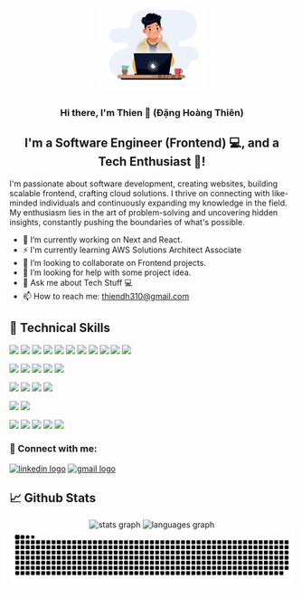 <div align="center">
  <img height="150" src="dev.gif"  />
</div>

<h3 align="center">
Hi there, I'm Thien 👋 (Đặng Hoàng Thiên)
</h3>

<h2 align="center">
I'm a Software Engineer (Frontend) 💻, and a Tech Enthusiast 🚀!
</h2>

I'm passionate about software development, creating websites, building scalable frontend, crafting cloud solutions. I thrive on connecting with like-minded individuals and continuously expanding my knowledge in the field. My enthusiasm lies in the art of problem-solving and uncovering hidden insights, constantly pushing the boundaries of what's possible.

- 🔭 I’m currently working on Next and React.
- ⚡ I'm currently learning AWS Solutions Architect Associate
- 👯 I’m looking to collaborate on Frontend projects.
- 🤔 I’m looking for help with some project idea.
- 💬 Ask me about Tech Stuff 💻
- 📫 How to reach me: thiendh310@gmail.com

## 💼 Technical Skills

![](https://img.shields.io/badge/Code-JavaScript-informational?style=flat&logo=JavaScript&color=F7DF1E)
![](https://img.shields.io/badge/Code-TypeScript-informational?style=flat&logo=TypeScript&color=336791)
![](https://img.shields.io/badge/Code-NextJS-informational?style=flat&logo=nextjs&color=61DAFB)
![](https://img.shields.io/badge/Code-React-informational?style=flat&logo=react&color=61DAFB)
![](https://img.shields.io/badge/Code-Redux-informational?style=flat&logo=Redux&color=764ABC)
![](https://img.shields.io/badge/Code-Node-informational?style=flat&color=light-green)
![](https://img.shields.io/badge/Code-Express-informational?style=flat&logo=express)
![](https://img.shields.io/badge/Code-Nest-informational?logo=&style=flat&color=CC342D)
![](https://img.shields.io/badge/Code-Prisma-informational?style=flat&logo=PostgreSQL&color=336791)
![](https://img.shields.io/badge/Database-MySQL-informational?style=flat&logo=MySQL&color=003B57)
![](https://img.shields.io/badge/Database-MongoDb-informational?style=flat&logo=mongodb&color=green)
</br>

![](https://img.shields.io/badge/Code-HTML5-informational?style=flat&logo=HTML5&color=E34F26)
![](https://img.shields.io/badge/Style-MUI-informational?style=flat&logo=Mui&color=white)
![](https://img.shields.io/badge/Style-CSS3-informational?style=flat&logo=CSS3&color=1572B6)
![](https://img.shields.io/badge/Style-TailwindCSS-informational?style=flat&logo=TailwindCSS&color=10b981)
![](https://img.shields.io/badge/Style-styled--components-informational?style=flat&logo=styled-components&color=DB7093)
</br>

![](https://img.shields.io/badge/Tools-NPM-informational?style=flat&logo=NPM&color=CB3837)
![](https://img.shields.io/badge/Tools-Webpack-informational?style=flat&logo=Webpack&color=8ED5FA)
![](https://img.shields.io/badge/Tools-Babel-informational?style=flat&logo=Babel&color=ffff00)
![](https://img.shields.io/badge/Tools-Gulp-informational?style=flat&logo=Gulp&color=db4446)
</br>

![](https://img.shields.io/badge/Testing-Jest-informational?style=flat&logo=Jest&color=a00f72)
![](https://img.shields.io/badge/Testing-Cypress-informational?style=flat&logo=Cypress&color=8f7062)
</br>

![](https://img.shields.io/badge/Deployments-AWS-informational?style=flat&logo=AWS&color=orange)
![](https://img.shields.io/badge/Deployments-Docker-informational?style=flat&logo=Docker&color=3490dc)
![](https://img.shields.io/badge/Deployments-Jenkins-informational?style=flat&logo=Jenkins&color=e3342f)
![](https://img.shields.io/badge/Deployments-Git-informational?style=flat&logo=Git&color=F05032)
![](https://img.shields.io/badge/Deployments-GitHub-informational?style=flat&logo=GitHub&color=181717)

<!-- ## 📝 Latest Blog Posts -->

### 🤝 Connect with me:

<a href="https://www.linkedin.com/in/thiendang/"><img src="https://img.shields.io/static/v1?message=LinkedIn&logo=linkedin&label=&color=0077B5&logoColor=white&labelColor=&style=for-the-badge" height="25" alt="linkedin logo"  /></a>
<a href="mailto:thiendh310@gmail.com"><img src="https://img.shields.io/static/v1?message=Gmail&logo=gmail&label=&color=D14836&logoColor=white&labelColor=&style=for-the-badge" height="25" alt="gmail logo"  /></a>


## 📈 Github Stats 

<div align="center">
  <img src="https://github-readme-stats.vercel.app/api?username=thiendang&hide_title=false&hide_rank=false&show_icons=true&include_all_commits=true&count_private=true&disable_animations=false&theme=dracula&locale=en&hide_border=false" height="150" alt="stats graph"  />
  <img src="https://github-readme-stats.vercel.app/api/top-langs?username=thiendang&locale=en&hide_title=false&layout=compact&card_width=320&langs_count=5&theme=dracula&hide_border=false" height="150" alt="languages graph"  />
</div>

<picture>
  <source
    media="(prefers-color-scheme: dark)"
    srcset="https://raw.githubusercontent.com/platane/snk/output/github-contribution-grid-snake-dark.svg"
  />
  <source
    media="(prefers-color-scheme: light)"
    srcset="https://raw.githubusercontent.com/platane/snk/output/github-contribution-grid-snake.svg"
  />
  <img
    alt="github contribution grid snake animation"
    src="https://raw.githubusercontent.com/platane/snk/output/github-contribution-grid-snake.svg"
  />
</picture>
